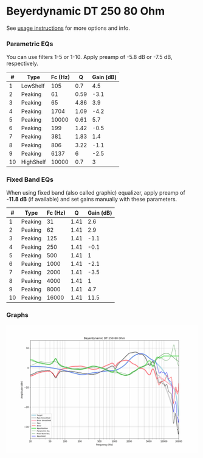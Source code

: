 # Beyerdynamic DT 250 80 Ohm
See [usage instructions](https://github.com/jaakkopasanen/AutoEq#usage) for more options and info.

### Parametric EQs
You can use filters 1-5 or 1-10. Apply preamp of -5.8 dB or -7.5 dB, respectively.

|   # | Type      |   Fc (Hz) |    Q |   Gain (dB) |
|-----|-----------|-----------|------|-------------|
|   1 | LowShelf  |       105 | 0.7  |         4.5 |
|   2 | Peaking   |        61 | 0.59 |        -3.1 |
|   3 | Peaking   |        65 | 4.86 |         3.9 |
|   4 | Peaking   |      1704 | 1.09 |        -4.2 |
|   5 | Peaking   |     10000 | 0.61 |         5.7 |
|   6 | Peaking   |       199 | 1.42 |        -0.5 |
|   7 | Peaking   |       381 | 1.83 |         1.4 |
|   8 | Peaking   |       806 | 3.22 |        -1.1 |
|   9 | Peaking   |      6137 | 6    |        -2.5 |
|  10 | HighShelf |     10000 | 0.7  |         3   |

### Fixed Band EQs
When using fixed band (also called graphic) equalizer, apply preamp of **-11.8 dB** (if available) and set gains manually with these parameters.

|   # | Type    |   Fc (Hz) |    Q |   Gain (dB) |
|-----|---------|-----------|------|-------------|
|   1 | Peaking |        31 | 1.41 |         2.6 |
|   2 | Peaking |        62 | 1.41 |         2.9 |
|   3 | Peaking |       125 | 1.41 |        -1.1 |
|   4 | Peaking |       250 | 1.41 |        -0.1 |
|   5 | Peaking |       500 | 1.41 |         1   |
|   6 | Peaking |      1000 | 1.41 |        -2.1 |
|   7 | Peaking |      2000 | 1.41 |        -3.5 |
|   8 | Peaking |      4000 | 1.41 |         1   |
|   9 | Peaking |      8000 | 1.41 |         4.7 |
|  10 | Peaking |     16000 | 1.41 |        11.5 |

### Graphs
![](./Beyerdynamic%20DT%20250%2080%20Ohm.png)
